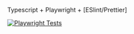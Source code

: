 Typescript + Playwright + [ESlint/Prettier] 

[![Playwright Tests](https://github.com/kozinvl/PlaywrightAutomation/actions/workflows/playwright.yml/badge.svg?branch=master)](https://github.com/kozinvl/PlaywrightAutomation/actions/workflows/playwright.yml)
